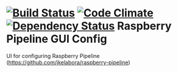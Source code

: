 [![Build Status](https://travis-ci.org/tarciosaraiva/rpipeline-ui.svg?branch=master)](https://travis-ci.org/tarciosaraiva/rpipeline-ui)
[![Code Climate](https://codeclimate.com/github/tarciosaraiva/rpipeline-ui.png)](https://codeclimate.com/github/tarciosaraiva/rpipeline-ui)
[![Dependency Status](https://gemnasium.com/tarciosaraiva/rpipeline-ui.svg)](https://gemnasium.com/tarciosaraiva/rpipeline-ui)
Raspberry Pipeline GUI Config
=============================

UI for configuring Raspberry Pipeline (https://github.com/jkelabora/raspberry-pipeline)
